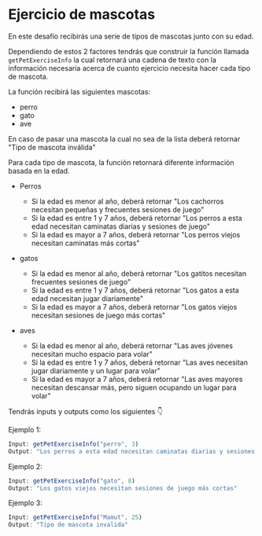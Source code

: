 # Ejercicio de mascotas

En este desafío recibirás una serie de tipos de mascotas junto con su edad.

Dependiendo de estos 2 factores tendrás que construir la función llamada ```getPetExerciseInfo``` la cual retornará una cadena de texto con la información necesaria acerca de cuanto ejercicio necesita hacer cada tipo de mascota.

La función recibirá las siguientes mascotas:

* perro
* gato
* ave

En caso de pasar una mascota la cual no sea de la lista deberá retornar "Tipo de mascota inválida"

Para cada tipo de mascota, la función retornará diferente información basada en la edad.

* Perros
    - Si la edad es menor al año, deberá retornar "Los cachorros necesitan pequeñas y frecuentes sesiones de juego"
    - Si la edad es entre 1 y 7 años, deberá retornar "Los perros a esta edad necesitan caminatas diarias y sesiones de juego"
    - Si la edad es mayor a 7 años, deberá retornar "Los perros viejos necesitan caminatas más cortas"

* gatos
    - Si la edad es menor al año, deberá retornar "Los gatitos necesitan frecuentes sesiones de juego"
    - Si la edad es entre 1 y 7 años, deberá retornar "Los gatos a esta edad necesitan jugar diariamente"
    - Si la edad es mayor a 7 años, deberá retornar "Los gatos viejos necesitan sesiones de juego más cortas"

* aves
    - Si la edad es menor al año, deberá retornar "Las aves jóvenes necesitan mucho espacio para volar"
    - Si la edad es entre 1 y 7 años, deberá retornar "Las aves necesitan jugar diariamente y un lugar para volar"
    - Si la edad es mayor a 7 años, deberá retornar "Las aves mayores necesitan descansar más, pero siguen ocupando un lugar para volar"

Tendrás inputs y outputs como los siguientes 👇

Ejemplo 1:

```js
Input: getPetExerciseInfo("perro", 3)
Output: "Los perros a esta edad necesitan caminatas diarias y sesiones de juego"
```

Ejemplo 2:

```js
Input: getPetExerciseInfo("gato", 8)
Output: "Los gatos viejos necesitan sesiones de juego más cortas"
```

Ejemplo 3:

```js
Input: getPetExerciseInfo("Mamut", 25)
Output: "Tipo de mascota invalida"
```